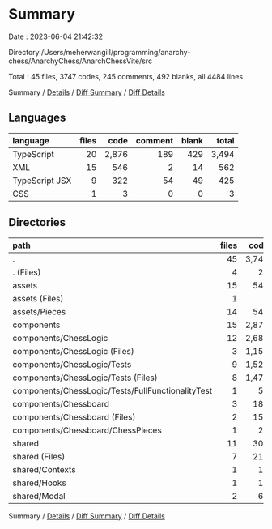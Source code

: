 # Summary

Date : 2023-06-04 21:42:32

Directory /Users/meherwangill/programming/anarchy-chess/AnarchyChess/AnarchChessVite/src

Total : 45 files,  3747 codes, 245 comments, 492 blanks, all 4484 lines

Summary / [Details](details.md) / [Diff Summary](diff.md) / [Diff Details](diff-details.md)

## Languages
| language | files | code | comment | blank | total |
| :--- | ---: | ---: | ---: | ---: | ---: |
| TypeScript | 20 | 2,876 | 189 | 429 | 3,494 |
| XML | 15 | 546 | 2 | 14 | 562 |
| TypeScript JSX | 9 | 322 | 54 | 49 | 425 |
| CSS | 1 | 3 | 0 | 0 | 3 |

## Directories
| path | files | code | comment | blank | total |
| :--- | ---: | ---: | ---: | ---: | ---: |
| . | 45 | 3,747 | 245 | 492 | 4,484 |
| . (Files) | 4 | 27 | 1 | 7 | 35 |
| assets | 15 | 546 | 2 | 14 | 562 |
| assets (Files) | 1 | 1 | 0 | 0 | 1 |
| assets/Pieces | 14 | 545 | 2 | 14 | 561 |
| components | 15 | 2,872 | 238 | 419 | 3,529 |
| components/ChessLogic | 12 | 2,686 | 184 | 396 | 3,266 |
| components/ChessLogic (Files) | 3 | 1,157 | 164 | 204 | 1,525 |
| components/ChessLogic/Tests | 9 | 1,529 | 20 | 192 | 1,741 |
| components/ChessLogic/Tests (Files) | 8 | 1,476 | 20 | 180 | 1,676 |
| components/ChessLogic/Tests/FullFunctionalityTest | 1 | 53 | 0 | 12 | 65 |
| components/Chessboard | 3 | 186 | 54 | 23 | 263 |
| components/Chessboard (Files) | 2 | 159 | 53 | 17 | 229 |
| components/Chessboard/ChessPieces | 1 | 27 | 1 | 6 | 34 |
| shared | 11 | 302 | 4 | 52 | 358 |
| shared (Files) | 7 | 210 | 4 | 33 | 247 |
| shared/Contexts | 1 | 16 | 0 | 4 | 20 |
| shared/Hooks | 1 | 12 | 0 | 3 | 15 |
| shared/Modal | 2 | 64 | 0 | 12 | 76 |

Summary / [Details](details.md) / [Diff Summary](diff.md) / [Diff Details](diff-details.md)